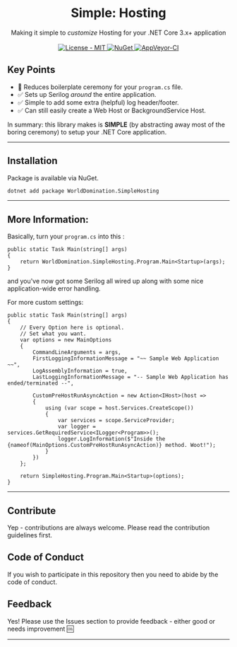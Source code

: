 <h1 align="center">Simple: Hosting</h1>

<div align="center">
  Making it simple to <i>customize</i> Hosting for your .NET Core 3.x+ application
</div>

<br />

<div align="center">
    <!-- License -->
    <a href="https://choosealicense.com/licenses/mit/">
    <img src="https://img.shields.io/badge/License-MIT-blue.svg?style=flat-square" alt="License - MIT" />
    </a>
    <!-- NuGet -->
    <a href="https://www.nuget.org/packages/WorldDomination.SimpleHosting/">
    <img src="https://buildstats.info/nuget/WorldDomination.SimpleHosting" alt="NuGet" />
    </a>
    <!-- AppVeyor CI -->
    <a href="https://ci.appveyor.com/api/projects/status/SimpleHosting/branch/master?svg=true">
    <img src="https://ci.appveyor.com/api/projects/status/011jx778q0h7g2vs?svg=true" alt="AppVeyor-CI" />
    </a>
</div>

## Key Points

- :rocket: Reduces boilerplate ceremony for your `program.cs` file.
- :white_check_mark: Sets up Serilog _around_ the entire application.
- :white_check_mark: Simple to add some extra (helpful) log header/footer.
- :white_check_mark: Can still easily create a Web Host or BackgroundService Host.

In summary: this library makes is <b>SIMPLE</b> (by abstracting away most of the boring ceremony) to setup your .NET Core application.

---
## Installation

Package is available via NuGet.

```sh
dotnet add package WorldDomination.SimpleHosting 
```

---
## More Information:

Basically, turn your `program.cs` into this :

```
public static Task Main(string[] args)
{
    return WorldDomination.SimpleHosting.Program.Main<Startup>(args);
}
```

and you've now got some Serilog all wired up along with some nice application-wide error handling.

For more custom settings:

```
public static Task Main(string[] args)
{
    // Every Option here is optional.
    // Set what you want.
    var options = new MainOptions
    {
        CommandLineArguments = args,
        FirstLoggingInformationMessage = "~~ Sample Web Application ~~",
        LogAssemblyInformation = true,
        LastLoggingInformationMessage = "-- Sample Web Application has ended/terminated --",

        CustomPreHostRunAsyncAction = new Action<IHost>(host =>
        {
            using (var scope = host.Services.CreateScope())
            {
                var services = scope.ServiceProvider;
                var logger = services.GetRequiredService<ILogger<Program>>();
                logger.LogInformation($"Inside the {nameof(MainOptions.CustomPreHostRunAsyncAction)} method. Woot!");
            }
        })
    };

    return SimpleHosting.Program.Main<Startup>(options);
}
```

---

## Contribute
Yep - contributions are always welcome. Please read the contribution guidelines first.

## Code of Conduct

If you wish to participate in this repository then you need to abide by the code of conduct.

## Feedback

Yes! Please use the Issues section to provide feedback - either good or needs improvement :cool:

---

